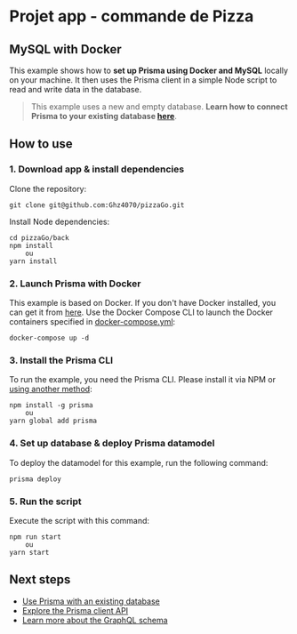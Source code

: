# Projet app - commande de Pizza
## MySQL with Docker

This example shows how to **set up Prisma using Docker and MySQL** locally on your machine. It then uses the Prisma client in a simple Node script to read and write data in the database.

> This example uses a new and empty database. **Learn how to connect Prisma to your existing database [here](https://www.prisma.io/docs/-a003/)**.

## How to use

### 1. Download app & install dependencies

Clone the repository:

```
git clone git@github.com:Ghz4070/pizzaGo.git 
```

Install Node dependencies:

```
cd pizzaGo/back
npm install
	ou
yarn install
```

### 2. Launch Prisma with Docker

This example is based on Docker. If you don't have Docker installed, you can get it from [here](https://store.docker.com/search?type=edition&offering=community). Use the Docker Compose CLI to launch the Docker containers specified in [docker-compose.yml](./back/docker-compose.yml):

```
docker-compose up -d
```

### 3. Install the Prisma CLI

To run the example, you need the Prisma CLI. Please install it via NPM or [using another method](https://www.prisma.io/docs/prisma-cli-and-configuration/using-the-prisma-cli-alx4/#installation):

```
npm install -g prisma
	ou
yarn global add prisma  
```

### 4. Set up database & deploy Prisma datamodel

To deploy the datamodel for this example, run the following command:

```
prisma deploy
```

### 5. Run the script

Execute the script with this command: 

```
npm run start
	ou 
yarn start
```

## Next steps

- [Use Prisma with an existing database](https://www.prisma.io/docs/-a003/)
- [Explore the Prisma client API](https://www.prisma.io/client/client-javascript)
- [Learn more about the GraphQL schema](https://www.prisma.io/blog/graphql-server-basics-the-schema-ac5e2950214e/)